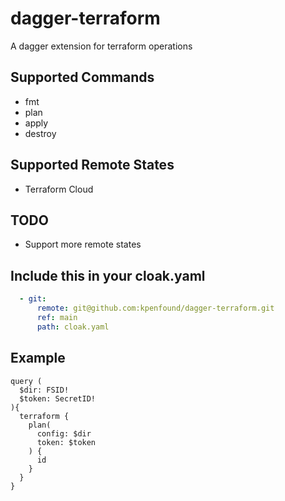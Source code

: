 # dagger-terraform
A dagger extension for terraform operations

## Supported Commands
- fmt
- plan
- apply
- destroy

## Supported Remote States
- Terraform Cloud

## TODO
- Support more remote states

## Include this in your cloak.yaml
```yaml
  - git:
      remote: git@github.com:kpenfound/dagger-terraform.git
      ref: main
      path: cloak.yaml
```

## Example
```gql
query (
  $dir: FSID!
  $token: SecretID!
){
  terraform {
    plan(
      config: $dir
      token: $token
    ) {
      id
    }
  }
}
```

